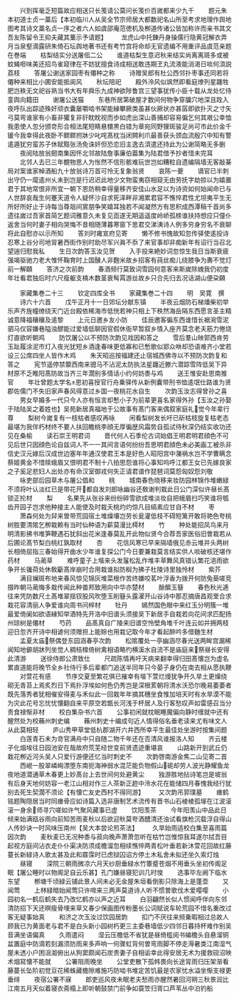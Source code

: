<!-- { "loadSidebar": true } -->
　　兴到挥毫乏短篇故应相送只长笺请公莫问长笺价百嵗都来少九千
　　题元朱本初道士贞一藁后【本初临川人从吴全节宗师居大都数祀名山所至考求地理作舆地图考其诗文藁名贞一序之者六人如虞邵庵范徳机及栁道传诸公皆加称许而亲书其文吾友陈留令王抑夫藏其藳示予请题】
　　龙虎山中托錬丹身操儒行隐黄冠解衣弄月当泉壑滴露研朱倚石坛舆地著书还有考竹宫将命却无官遗编不用重评品虞范亲题在巻端
　　枯梨结实分送屠佀二公
　　谁道枯梨生意迟秋来结实尚离离斑多或被蚊蝇咂味美还招鸟雀窥律在不妨犹擅食诗成相送敢违期玊丸流液能消渇日啖何湏説荔枝
　　答屠公谢送家园枣有僊种之称
　　诗赠吴郎有杜公西邻扑枣事还同若将僊种来相比小圃安能抵阆风
　　秋坛陪祀
　　殿外泠风似飒然即看庭燎列星躔牲肥岂秩无文祀谷熟当书大有年舜乐九成神欲陟鲁宫三望事犹传小臣十载从龙处忆侍銮舆向籍田
　　谢屠公送猫
　　东巷所居第破屋才数间何物争穿牖穴地深且跧入夜呼队出踪迹殊奸顽衣囊屡嚼啮书架能縁攀厥类虽甚伙厥状亦甚孱即欲扑灭之寸矢弓莫弯谁家有小畜非獾复非豻眈眈视而歩如虎出深山善捕却容易徧乞何其艰公幸恤我患使人忽分颁竒形合相法尾短睛悬镮黒白错为章宛同野狸斑骏足尚可市此价金千锾今我幸得此夜卧不鳏鳏拊牀少叱咤髙枕当闭闗利爪最善获头颈血流殷穴中知有警逺遁犹穷蛮苏子休赋黠张汤免诛奸但恐恋旧主逸去湏遣还持此为公谢简略无多删
　　夜阅陆放翁劒南集因怀北邻故陆詹事廉伯葢集为陆君借予抄者惜未完耳
　　北邻人去已三年覩物思人为怅然不信形骸难玩世岂如糟粒自遗编隔墙无客敲棊局对案谁家棹酒船九十放翁诗万首可怜无复象翁贤
　　哀陈一夔
　　谪官已半刺出守仍一麾逺州乆未到岂是行迟迟此地少文物蛮夷窃相窥无由劳抚字劫掠以为嬉置君于其地常恨非所宜一朝下恩防稍幸得量移齐安佳山水足以为诗资如何始闻命已与人世辞哀哉生何蹇天道令人疑怀沙自求死泽畔非湘累君容不憔悴君性尤坦夷平生无所好所好止于诗每当尊爼间賔朋争笑嬉耳独若不闻凝然方有思积成西潭稿千首尚多遗往嵗过吾家首简乞题词雅意久未复见靣遂无期遥遥度岭峤孤榇谁扶持想应只僮仆返舍当何时妻子相向哭悔不昔相随薄暮寒窗下思君交涕洟诗人例多穷身穷名不衰聊将此自慰亦以示所知
　　答刘时雍宣府见寄
　　懒不修书愧故知忽传驿使逺投诗忍寒上谷分司地冐暑西街作别时助尽军兴眞不忝了来官事却非痴新年有诏行当召北望遄归慰我私
　　生日次韵答玉汝见贺
　　入手投来絶妙词忽惊生我日当斯衰疲强竭驱驰力老大惟怀鞠育时上国醺人非麴米故乡招客有莼丝痴儿绕膝争为夀不觉灯前一解頥
　　答济之次前韵
　　春酒频行莫致词雪园何意客来斯嵗除媿我仍初度年壮看君独后时六尺瘦躯支槁木数茎衰髩罥游丝故乡只合先归去况话湖山便朶頥

　　家藏集巻二十三
　　钦定四库全书
　　家藏集巻二十四
　　明　吴寛　撰
　　诗六十六首
　　戊午正月十一日郊坛分献东镇
　　半夜云烟防石梯燔柴初举乐声齐旌幢缭绕天门近台殿依稀海市低恍若神只相上下秩然海岳隔东西愿言圣主精诚意降福穰穰及逺黎
　　上元日邀乡友小防
　　佳辰邀客徧东西谁惜长裾涴雪泥驷马仅容嫌巷隘浊醪能过爱墙低聊因官假休衙早暂叙乡情入座齐莫念老夫筋力倦烧灯直欲听朝鸡
　　防饮屠公以不预防次韵见戏因和答之
　　雪后羣山映郭西肯劳玉趾履涂泥市灯入夜光犹短乡酒逢春味更低寡和已慙歌似郢众咻却恐语难齐小堂若设三公席四坐人皆作木鸡
　　朱天昭巡按福建还止宿城西佛寺以不预防次韵复和答之
　　宪节遥停禁籞西南来骢马不沾泥太防执法星躔近滕六潜踪雪阵低吴下异材原不乏睢阳髙防故当齐三年濶别多情话小约何妨黍与鸡
　　送王惟安赴思南推官
　　年壮曾题太学名恩初喜授官行舟乗驿传从新例囊带刑书恤逺氓仕路谁为贤郡佐儒门不失旧家声春风得意过乡国一夜桃花水自生
　　次韵玉汝志得曾孙之喜
　　男女早婚多一代只今人亦有恒言却慙小子为前辈更喜名家得外孙【玉汝之孙娶于陆陆吴之着姓也】吴苑新居真福地于公故事有髙门客来偶叙家庭礼觉今年辈行尊
　　梨树今嵗复有一枝枯者感叹再咏
　　闲看梨树发长吁已斫枯枝旋复枯老态最堪为我伴朽材终不要人扶回瞻桃李顔无厚徧歴风霜势自孤试待秋深仍结实收功还见在桑榆
　　读石崇王明君词
　　晋代何人石季伦古词始倡王明君明君顔色不可见后世只因顔色论自兹词人不一一其间言语何纷纷吾思明君顔色未必美画工被杀非信史汉元嫁后汉成世边塞年年通汉使君王本是好色人昭阳宫中潴祸水岂不学曹瞒念蔡姬黄金不惜赎蛾眉又恨明君不制十八拍思怨谁将心事知呜呼江都王女已先嫁良家之子奚足悲妇人出处亦有命汉室御戎何失正请君谱作琵琶词莫怨匈奴怨刘敬
　　咏吏部后园草木与屠公倡和
　　桃
　　城南春色晓移来妆防园林锦作堆嫩緑不须将叶认淡红已是带花开都自发刘郎咏幽谷还敎谢判栽此日公门深似许昼长髙锁正抡材
　　梨
　　名果先从张谷来纷纷碎雪欲成堆淡妆自把蛾眉扫巧笑谁将瓠齿开园子岂求他种接主人能使及时栽夭桃灼灼惊凡目缟素应甘自不材
　　枣
　　萧森何处为舁来曽带荒园宿土堆燥壤岂劳长瓮灌低枝不碍短篱开敢将艳色夸桃树胜要清隂乞栁栽赖有当时仙种语为薪莫漫比樗材
　　竹
　　种处能招凤鸟来月明清影拂书堆笋鞭遇石犹斜出花米逢春莫乱开此物似贤今合荐吾家医俗旧曽栽若从后圃论髙节梨白桃红孰取材
　　杏
　　花信风寒已早来隔墙俄见赤云堆并头两树长相倚屈指三春始得开曲水少年谁复探公门今日要兼栽莫言结实供人啖破核还堪作药材
　　马蔺草
　　难呼童子上堦来头发鬔松乱作堆丰草舞风真错认繁花浥雨欲争开长镵荷处休敎斸髙岸崩时合用栽谁拟防榈为拂子杜陵诗里独怜材
　　紫芥
　　满目斓斑布地来春风惊见锦灰堆菜根作苦终嫌咬茗叶浮香为拨开何防兔葵嗟竞掇昨朝马蔺悔多栽传闻此种畨邦致用向中华亦楚材
　　酴醿玉簮
　　春色秋光逓往来凭防数尺土髙堆翠揺钗股风吹堕玉削簮头露濯开山谷诗中那忍摘唐昌观里合求栽花容清丽人争爱谁向周书问梓材
　　牡丹
　　嫣然国色眼中来红玉分明簇一堆最爱倚阑如欲语縁知举酒特先开洛中旧谱头须接吴下新居手自栽若向花间求匹配扬州琼树是僊材
　　芍药
　　品髙真自广陵来旧谱空怜壁角堆千叶连云如并拥两枝迎日忽齐开诗中相谑何须赠担上能賖也用栽记取今年才看起醉吟多借麯生材
　　孟夏太庙祭偶登东园涵春亭次韵
　　松隂覆处一亭幽涵尽春光送两眸宫漏稀闻知地僻胡牀列坐觉人稠桔橰倚树禽相语略彴横溪水自流不是庙庭来祭昼长安得此清游
　　送徐侍郎公肃致仕
　　尺疏陈情再吁天病来翻幸得归田髙懐岂为虚名累直道能将晚节全乡社侍行多后辈都门追送半同年只今晏子身仍在南去相从愿执鞭
　　对萱花有感
　　节序交夏至繁花俱已摧幸有堦下萱烂熳犹争开久旱土更燥绕砌无青苔上焉炙烈日下焉扑浮埃如何色仍秀岂是深根荄朝将清水沃恐尔晚易萎萎者既先落秀者犹相催安得麦与禾似此一回栽年年摘其穗坐食惟加培天时有水旱漠不能为灾此花号忘忧忧懐翻自来平原空若甑长河浅于杯居人及行客愁叹声如雷感召当分责食禄惭非材
　　校白集杂书六首
　　公事初闲就枕眠睡魔偏向静时缠就中还有醒然处为校蘓州刺史编
　　蘓州刺史十编成句近人情得俗名垂老读来尤有味文人从此莫相轻
　　庐山秀甲草堂低杭郡湖开六井西所幸平生最佳处坐游时按集间题
　　白莲青石未为竒官满舟中只自随二物千年还在否清风谁报洛人知
　　齐云楼子化烟埃往日园池安在哉故府荒芜经世变前贤遗迹重堪哀
　　山路新开到武丘仍栽花栁近河头吴人只爱行游便还忆当时刺史不
　　次韵啓南游金焦二山见寄二首
　　西岷一股翠嶙峋漂堕东南扼海神弱水混茫能负物假山硊却劳人波光静耀鱼龙夜地道潜通草木春更上妙髙台上去世间何处避黄尘
　　独游胜地拈诗笔岂是坡翁有后身天地何妨容一老江山相对作三人茶新正趂中泠水花在能储四月春愧我经行犹别去死生契濶不须论【有懐亡友史西村不得同游】
　　又次韵吊郭璞墓
　　瘗鹤铭题陶隠居当时同瘗骨应如诗篇入选非唐制艺术流传有晋书山石棱棱孤塜在江波滚滚一身余师寻穴嗟如许气聚风藏事已虚
　　饮阳羡茶
　　今年阳羡山中品此日倾来始满瓯谷雨向前知苦雨麦秋以后欲迎秋莫夸酒醴清还浊试看旗枪沉载浮自得山人传妙诀一时风味压南州【吴大本尝论煎茶法】
　　久旱始雨适校白集至喜雨篇因次韵
　　麦秋麦已无况种黍与菽向晚声萧萧忽听在枯竹岂惟惊我耳遂尔拭吾目起视方庭间沾衣走仆仆渠决防须成檐溜忽相续憔悴两青松叶垂若新沐萱花回故红藤蔓长新緑诗人歌太甚及此和霡霂时已虑狱囚诏方停土木私舍未拟还坐久索灯烛
　　昼寝
　　深院三朝雨微凉六月天纱厨垂緑水竹簟蹙苍烟不用垂头坐初传阁足眠【屠公睡时以物阁足自云乐甚】孔门嫌昼寝犯训几时悛
　　选事毕左阙下临水东望
　　栁塘千顷緑云铺此景人间未必无金屋朱垣看倒影只除海上是蓬壶
　　又闻莺
　　上林緑暗始闻莺只许啼来三两声莫道诗人听不惯曽歌伐木爱嘤嘤
　　小园初名一鹤后鹤失去乃改忆鹤亦以声之近耳
　　白羽翩然长似人惯闻呼伴向东邻清防招下天还暝瘦骨埋来草又春少保画图传粉墨长公词赋说车轮荒园不惜名重改过客无疑事始真
　　和济之次玉汝过饮园居韵
　　扣门不厌往来频乗暇相过总故人顾我已为黄面老与君不是白头新小园树朽更三主委巷墙低少四邻日暮持杯难作别吴音满坐语偏真
　　久雨遣闷
　　湿云压檐低不省犹是昼倚槛阅书编檐头自悬溜铜盆置庭中防滴若刻漏须防雨来多声响一何骤虹背何曽弯雨脚不停走溽暑类江南湿气屋未透小户困沮洳俯出从狗窦颇闻石炭贵妻子自相诟幸此得安居无术为援救砚沼映术烟冩懐不能就
　　公署阻雨晚坐
　　公堂吏散下孤帏畏向长途冐雨归压架渐看藤蔓长坠阶初觉豆花稀蛛藏檐隙难施巧防啮书堆定苦饥最是农家忧水溢坐惭支禄更垂绯
　　夜宿公署不寐
　　郎吏巡风夜未眠老夫愁雨亦醒然暑回河朔三秋景润比江南五月天似着寝衣斋榻上即听朝鼓禁门前争如蓑笠归胥口芦苇丛中泊钓船
